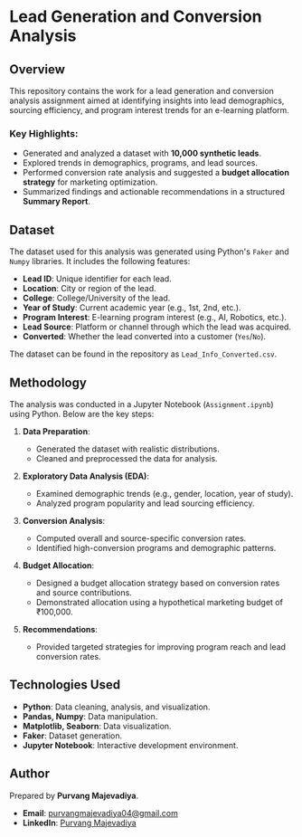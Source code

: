 # Lead Generation and Conversion Analysis
## Overview
This repository contains the work for a lead generation and conversion analysis assignment aimed at identifying insights into lead demographics, sourcing efficiency, and program interest trends for an e-learning platform. 

### Key Highlights:
- Generated and analyzed a dataset with **10,000 synthetic leads**.
- Explored trends in demographics, programs, and lead sources.
- Performed conversion rate analysis and suggested a **budget allocation strategy** for marketing optimization.
- Summarized findings and actionable recommendations in a structured **Summary Report**.
## Dataset
The dataset used for this analysis was generated using Python's `Faker` and `Numpy` libraries. It includes the following features:

- **Lead ID**: Unique identifier for each lead.
- **Location**: City or region of the lead.
- **College**: College/University of the lead.
- **Year of Study**: Current academic year (e.g., 1st, 2nd, etc.).
- **Program Interest**: E-learning program interest (e.g., AI, Robotics, etc.).
- **Lead Source**: Platform or channel through which the lead was acquired.
- **Converted**: Whether the lead converted into a customer (`Yes`/`No`).

The dataset can be found in the repository as `Lead_Info_Converted.csv`.
## Methodology
The analysis was conducted in a Jupyter Notebook (`Assignment.ipynb`) using Python. Below are the key steps:

1. **Data Preparation**:
    - Generated the dataset with realistic distributions.
    - Cleaned and preprocessed the data for analysis.

2. **Exploratory Data Analysis (EDA)**:
    - Examined demographic trends (e.g., gender, location, year of study).
    - Analyzed program popularity and lead sourcing efficiency.

3. **Conversion Analysis**:
    - Computed overall and source-specific conversion rates.
    - Identified high-conversion programs and demographic patterns.

4. **Budget Allocation**:
    - Designed a budget allocation strategy based on conversion rates and source contributions.
    - Demonstrated allocation using a hypothetical marketing budget of ₹100,000.

5. **Recommendations**:
    - Provided targeted strategies for improving program reach and lead conversion rates.
## Technologies Used
- **Python**: Data cleaning, analysis, and visualization.
- **Pandas, Numpy**: Data manipulation.
- **Matplotlib, Seaborn**: Data visualization.
- **Faker**: Dataset generation.
- **Jupyter Notebook**: Interactive development environment.
## Author
Prepared by **Purvang Majevadiya**.

- **Email**: purvangmajevadiya04@gmail.com
- **LinkedIn**: [Purvang Majevadiya](https://www.linkedin.com/in/purvang-majevadiya)
